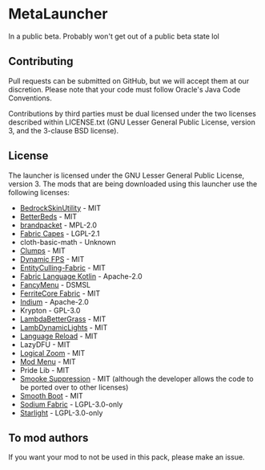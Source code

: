 MetaLauncher
================

In a public beta. Probably won't get out of a public beta state lol

## Contributing

Pull requests can be submitted on GitHub, but we will accept them at our discretion. Please note that your code must follow Oracle's Java Code Conventions.

Contributions by third parties must be dual licensed under the two licenses described within LICENSE.txt (GNU Lesser General Public License, version 3, and the 3-clause BSD license).

## License

The launcher is licensed under the GNU Lesser General Public License, version 3.
The mods that are being downloaded using this launcher use the following licenses:
 - [BedrockSkinUtility](https://github.com/Camotoy/BedrockSkinUtility) - MIT
 - [BetterBeds](https://github.com/TeamMidnightDust/BetterBeds) - MIT
 - [brandpacket](https://github.com/liachmodded/brandpacket) - MPL-2.0
 - [Fabric Capes](https://github.com/CaelTheColher/Capes) - LGPL-2.1
 - cloth-basic-math - Unknown
 - [Clumps](https://github.com/jaredlll08/clumps) - MIT
 - [Dynamic FPS](https://github.com/juliand665/Dynamic-FPS) - MIT
 - [EntityCulling-Fabric](https://github.com/tr7zw/EntityCulling-Fabric) - MIT
 - [Fabric Language Kotlin](https://github.com/FabricMC/fabric-language-kotlin) - Apache-2.0
 - [FancyMenu](https://github.com/Keksuccino/FancyMenu/blob/master/LICENSE.md) - DSMSL
 - [FerriteCore Fabric](https://www.curseforge.com/minecraft/mc-mods/ferritecore-fabric) - MIT
 - [Indium](https://modrinth.com/mod/indium) - Apache-2.0
 - Krypton - GPL-3.0
 - [LambdaBetterGrass](https://github.com/LambdAurora/LambdaBetterGrass) - MIT
 - [LambDynamicLights](https://github.com/LambdAurora/LambDynamicLights) - MIT
 - [Language Reload](https://github.com/Jerozgen/LanguageReload) - MIT
 - LazyDFU - MIT
 - [Logical Zoom](https://github.com/logicalgeekboy/logical_zoom) - MIT
 - [Mod Menu](https://github.com/TerraformersMC/ModMenu) - MIT
 - Pride Lib - MIT
 - [Smooke Suppression](https://gitlab.com/supersaiyansubtlety/smoke_suppression) - MIT (although the developer allows the code to be ported over to other licenses)
 - [Smooth Boot](https://github.com/UltimateBoomer/mc-smoothboot) - MIT
 - [Sodium Fabric](https://github.com/CaffeineMC/sodium-fabric) - LGPL-3.0-only
 - [Starlight](https://github.com/PaperMC/Starlight) - LGPL-3.0-only

## To mod authors
If you want your mod to not be used in this pack, please make an issue. 
